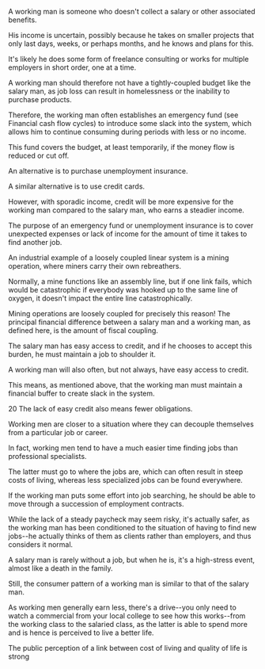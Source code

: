 A working man is someone who doesn't collect a salary or other associated benefits.

His income is uncertain, possibly because he takes on smaller projects that only last days, weeks, or perhaps months, and he knows and plans for this.

It's  likely  he  does  some  form  of  freelance  consulting  or  works  for  multiple employers in short order, one at a time.

A working man should therefore not have  a  tightly-coupled  budget  like  the  salary  man,  as  job  loss  can  result  in homelessness or the inability to purchase products.

Therefore, the working man often establishes an emergency fund (see Financial cash flow cycles) to introduce some  slack  into  the  system,  which  allows  him  to  continue  consuming  during periods with less or no income.

This fund covers the budget, at least temporarily, if  the  money  flow  is  reduced  or  cut  off.

An  alternative  is  to  purchase unemployment insurance.

A similar alternative is to use credit cards.

However, with  sporadic  income,  credit  will  be  more  expensive  for  the  working  man compared to the salary man, who earns a steadier income.

The purpose of an emergency fund or unemployment insurance is to cover unexpected expenses or lack of income for the amount of time it takes to find another job.

An industrial example of a loosely coupled linear system is a mining operation, where miners carry their own rebreathers.

Normally, a mine functions like  an  assembly  line,  but  if  one  link  fails,  which  would  be  catastrophic  if everybody was hooked up to the same line of oxygen, it doesn't impact the entire line  catastrophically.

Mining  operations  are  loosely  coupled for  precisely  this reason! The principal financial difference between a salary man and a working man, as defined here, is the amount of fiscal coupling.

The salary man has easy access to credit,  and  if  he  chooses  to  accept  this  burden,  he  must  maintain  a  job  to shoulder it.

A working man will also often, but not always, have easy access to credit.

This means, as mentioned above, that the working man must maintain a financial  buffer  to  create  slack  in  the  system.

20  The  lack  of  easy  credit  also means fewer obligations.

Working men are closer to a situation where they can decouple themselves from a particular job or career.

In fact, working men tend to have  a  much  easier  time  finding  jobs  than  professional  specialists.

The  latter must go to where the jobs are, which can often result in steep costs of living, whereas less specialized jobs can be found everywhere.

If the working man puts some effort into job searching, he should be able to move through a succession of employment contracts.

While the lack of a steady paycheck may seem risky, it's actually safer, as the working man has been conditioned to the situation of having  to  find  new  jobs--he  actually  thinks  of  them  as  clients  rather  than employers, and thus considers it normal.

A salary man is rarely without a job, but when he is, it's a high-stress event, almost like a death in the family.

Still, the consumer pattern of a working man is similar to that of the salary man.

As  working  men  generally  earn  less,  there's  a  drive--you  only  need  to watch a commercial from your local college to see how this works--from the working class to the salaried class, as the latter is able to spend more and is hence is perceived to live a better life.

The public perception of a link between cost of living and quality of life is strong 